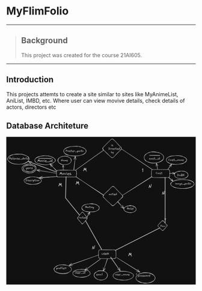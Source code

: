 # MyFlimFolio
---
> ## Background
> This project was created for the course 21AI605. 
---
## Introduction
This projects attemts to create a site similar to sites like MyAnimeList, AniList, IMBD, etc. Where user can view movive details, check details of actors, directors etc

## Database Architeture
![image](./docs/ER-diagrame.png)